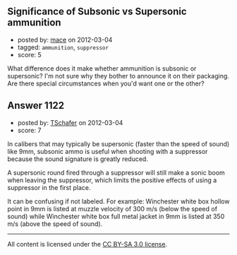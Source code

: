 ## Significance of Subsonic vs Supersonic ammunition

- posted by: [mace](https://stackexchange.com/users/-1/163-mace) on 2012-03-04
- tagged: `ammunition`, `suppressor`
- score: 5

<p>What difference does it make whether ammunition is subsonic or supersonic? I'm not sure why they bother to announce it on their packaging. Are there special circumstances when you'd want one or the other?</p>



## Answer 1122

- posted by: [TSchafer](https://stackexchange.com/users/-1/379-tschafer) on 2012-03-04
- score: 7

<p>In calibers that may typically be supersonic (faster than the speed of sound) like 9mm, subsonic ammo is useful when shooting with a suppressor because the sound signature is greatly reduced.</p>

<p>A supersonic round fired through a suppressor will still make a sonic boom when leaving the suppressor, which limits the positive effects of using a suppressor in the first place.</p>

<p>It can be confusing if not labeled. For example: Winchester white box hollow point in 9mm is listed at muzzle velocity of 300 m/s (below the speed of sound) while Winchester white box full metal jacket in 9mm is listed at 350 m/s (above the speed of sound).</p>




---

All content is licensed under the [CC BY-SA 3.0 license](https://creativecommons.org/licenses/by-sa/3.0/).
